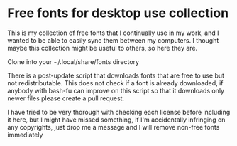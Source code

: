 Free fonts for desktop use collection
=========================================

This is my collection of free fonts that I continually use in my work, and I wanted to be able to easily sync them between my computers. I thought maybe this collection might be useful to others, so here they are.

Clone into your ~/.local/share/fonts directory

There is a post-update script that downloads fonts that are free to use but not redistributable. This does not check if a font is already downloaded, if anybody with bash-fu can improve on this script so that it downloads only newer files please create a pull request.

I have tried to be very thorough with checking each license before including it here, but I might have missed something, if I'm accidentally infringing on any copyrights, just drop me a message and I will remove non-free fonts immediately

